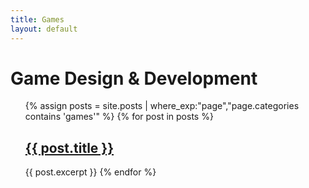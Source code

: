 ```yaml
---
title: Games
layout: default
---
```

# Game Design & Development

<ul>
  {% assign posts = site.posts | where_exp:"page","page.categories contains 'games'" %}
  {% for post in posts %}
      <h2><a href="{{ post.url }}">{{ post.title }}</a></h2>
      {{ post.excerpt }}
  {% endfor %}
</ul>